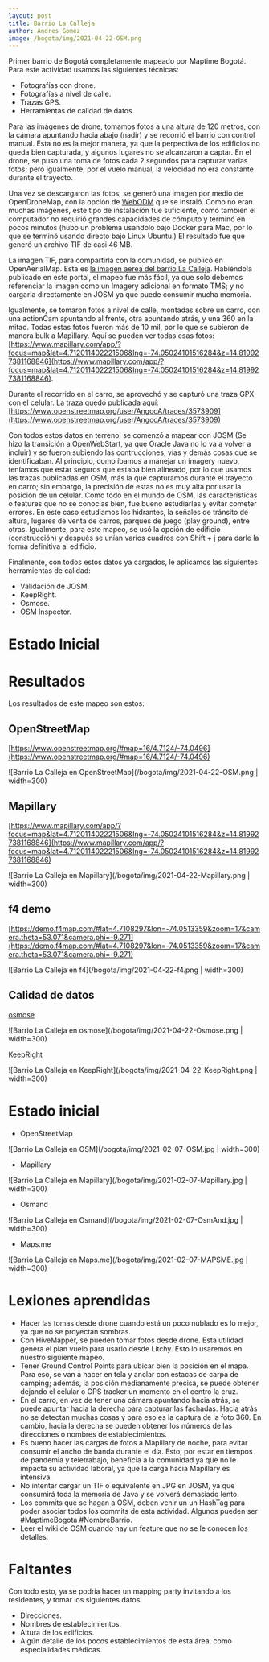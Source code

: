 ```yaml
---
layout: post
title: Barrio La Calleja
author: Andres Gomez
image: /bogota/img/2021-04-22-OSM.png
---
```


Primer barrio de Bogotá completamente mapeado por Maptime Bogotá.
Para este actividad usamos las siguientes técnicas:

 * Fotografías con drone.
 * Fotografías a nivel de calle.
 * Trazas GPS.
 * Herramientas de calidad de datos.
 
Para las imágenes de drone, tomamos fotos a una altura de 120 metros, con la cámara apuntando hacia abajo (nadir) y se recorrió el barrio con control manual.
Esta no es la mejor manera, ya que la perpectiva de los edificios no queda bien capturada, y algunos lugares no se alcanzaron a captar.
En el drone, se puso una toma de fotos cada 2 segundos para capturar varias fotos; pero igualmente, por el vuelo manual, la velocidad no era constante durante el trayecto.
 
Una vez se descargaron las fotos, se generó una imagen por medio de OpenDroneMap, con la opción de [WebODM](https://www.opendronemap.org/webodm/) que se instaló.
Como no eran muchas imágenes, este tipo de instalación fue suficiente, como también el computador no requirió grandes capacidades de cómputo y terminó en pocos minutos (hubo un problema usandolo bajo Docker para Mac, por lo que se terminó usando directo bajo Linux Ubuntu.)
El resultado fue que generó un archivo TIF de casi 46 MB.

La imagen TIF, para compartirla con la comunidad, se publicó en OpenAerialMap.
Esta es [la imagen aerea del barrio La Calleja](https://map.openaerialmap.org/#/-74.04798030853271,4.712297883926474,15/square/03223211/604c3ffe5553510005076089?_k=d63imo).
Habiéndola publicado en este portal, el mapeo fue más fácil, ya que solo debemos referenciar la imagen como un Imagery adicional en formato TMS; y no cargarla directamente en JOSM ya que puede consumir mucha memoria.

Igualmente, se tomaron fotos a nivel de calle, montadas sobre un carro, con una actionCam apuntando al frente, otra apuntando atrás, y una 360 en la mitad.
Todas estas fotos fueron más de 10 mil, por lo que se subieron de manera bulk a Mapillary.
Aquí se pueden ver todas esas fotos: [https://www.mapillary.com/app/?focus=map&lat=4.712011402221506&lng=-74.05024101516284&z=14.819927381168846](https://www.mapillary.com/app/?focus=map&lat=4.712011402221506&lng=-74.05024101516284&z=14.819927381168846).

Durante el recorrido en el carro, se aprovechó y se capturó una traza GPX con el celular.
La traza quedó publicada aquí: [https://www.openstreetmap.org/user/AngocA/traces/3573909](https://www.openstreetmap.org/user/AngocA/traces/3573909)

Con todos estos datos en terreno, se comenzó a mapear con JOSM (Se hizo la transición a OpenWebStart, ya que Oracle Java no lo va a volver a incluir) y se fueron subiendo las contrucciones, vías y demás cosas que se identificaban.
Al principio, como íbamos a manejar un imagery nuevo, teníamos que estar seguros que estaba bien alíneado, por lo que usamos las trazas publicadas en OSM, más la que capturamos durante el trayecto en carro; sin embargo, la precisión de estas no es muy alta por usar la posición de un celular.
Como todo en el mundo de OSM, las características o features que no se conocías bien, fue bueno estudiarlas y evitar cometer errores.
En este caso estudiamos los hidrantes, la señales de tránsito de altura, lugares de venta de carros, parques de juego (play ground), entre otras.
Igualmente, para este mapeo, se usó la opción de edificio (construcción) y después se unían varios cuadros con Shift + j para darle la forma definitiva al edificio.

Finalmente, con todos estos datos ya cargados, le aplicamos las siguientes herramientas de calidad:

 * Validación de JOSM.
 * KeepRight.
 * Osmose.
 * OSM Inspector.

# Estado Inicial

# Resultados

Los resultados de este mapeo son estos:

## OpenStreetMap

[https://www.openstreetmap.org/#map=16/4.7124/-74.0496](https://www.openstreetmap.org/#map=16/4.7124/-74.0496)

![Barrio La Calleja en OpenStreetMap](/bogota/img/2021-04-22-OSM.png | width=300)

## Mapillary

[https://www.mapillary.com/app/?focus=map&lat=4.712011402221506&lng=-74.05024101516284&z=14.819927381168846](https://www.mapillary.com/app/?focus=map&lat=4.712011402221506&lng=-74.05024101516284&z=14.819927381168846)

![Barrio La Calleja en Mapillary](/bogota/img/2021-04-22-Mapillary.png | width=300)

## f4 demo

[https://demo.f4map.com/#lat=4.7108297&lon=-74.0513359&zoom=17&camera.theta=53.071&camera.phi=-9.271](https://demo.f4map.com/#lat=4.7108297&lon=-74.0513359&zoom=17&camera.theta=53.071&camera.phi=-9.271)

![Barrio La Calleja en f4](/bogota/img/2021-04-22-f4.png | width=300)

## Calidad de datos

[osmose](https://osmose.openstreetmap.fr/en/map/#zoom=16&lat=4.71214&lon=-74.0478&item=xxxx&level=1%2C2%2C3)

![Barrio La Calleja en osmose](/bogota/img/2021-04-22-Osmose.png | width=300)

[KeepRight](https://www.keepright.at/report_map.php?zoom=14&lat=-23.58791&lon=-46.65713)

![Barrio La Calleja en KeepRight](/bogota/img/2021-04-22-KeepRight.png | width=300)

# Estado inicial

* OpenStreetMap

![Barrio La Calleja en OSM](/bogota/img/2021-02-07-OSM.jpg | width=300)

* Mapillary

![Barrio La Calleja en Mapillary](/bogota/img/2021-02-07-Mapillary.jpg | width=300)

* Osmand

![Barrio La Calleja en Osmand](/bogota/img/2021-02-07-OsmAnd.jpg | width=300)

* Maps.me

![Barrio La Calleja en Maps.me](/bogota/img/2021-02-07-MAPSME.jpg | width=300)

# Lexiones aprendidas

* Hacer las tomas desde drone cuando está un poco nublado es lo mejor, ya que no se proyectan sombras.
* Con HiveMapper, se pueden tomar fotos desde drone. Esta utilidad genera el plan vuelo para usarlo desde Litchy. Esto lo usaremos en nuestro siguiente mapeo.
* Tener Ground Control Points para ubicar bien la posición en el mapa. Para eso, se van a hacer en tela y anclar con estacas de carpa de camping; además, la posición medianamente precisa, se puede obtener dejando el celular o GPS tracker un momento en el centro la cruz.
* En el carro, en vez de tener una cámara apuntando hacia atrás, se puede apuntar hacia la derecha para capturar las fachadas. Hacia atrás no se detectan muchas cosas y para eso es la captura de la foto 360. En cambio, hacia la derecha se pueden obtener los números de las direcciones o nombres de establecimientos.
* Es bueno hacer las cargas de fotos a Mapillary de noche, para evitar consumir el ancho de banda durante el día. Esto, por estar en tiempos de pandemia y teletrabajo, beneficia a la comunidad ya que no le impacta su actividad laboral, ya que la carga hacia Mapillary es intensiva.
* No intentar cargar un TIF o equivalente en JPG en JOSM, ya que consumirá toda la memoria de Java y se volverá demasiado lento.
* Los commits que se hagan a OSM, deben venir un un HashTag para poder asociar todos los commits de esta actividad. Algunos pueden ser #MaptimeBogota #NombreBarrio.
* Leer el wiki de OSM cuando hay un feature que no se le conocen los detalles.

# Faltantes

Con todo esto, ya se podría hacer un mapping party invitando a los residentes, y tomar los siguientes datos:

* Direcciones.
* Nombres de establecimientos.
* Altura de los edificios.
* Algún detalle de los pocos establecimientos de esta área, como especialidades médicas.
